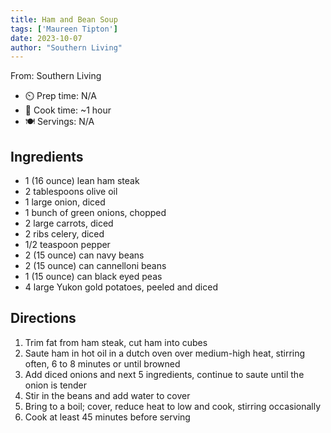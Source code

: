 ```yaml
---
title: Ham and Bean Soup
tags: ['Maureen Tipton']
date: 2023-10-07
author: "Southern Living"
---
```

From: Southern Living

- ⏲️ Prep time: N/A
- 🍳 Cook time: ~1 hour
- 🍽️ Servings: N/A

## Ingredients

- 1 (16 ounce) lean ham steak
- 2 tablespoons olive oil
- 1 large onion, diced
- 1 bunch of green onions, chopped
- 2 large carrots, diced
- 2 ribs celery, diced
- 1/2 teaspoon pepper
- 2 (15 ounce) can navy beans
- 2 (15 ounce) can cannelloni beans
- 1 (15 ounce) can black eyed peas
- 4 large Yukon gold potatoes, peeled and diced

## Directions

1. Trim fat from ham steak, cut ham into cubes
2. Saute ham in hot oil in a dutch oven over medium-high heat, stirring often, 6 to 8 minutes or until browned
3. Add diced onions and next 5 ingredients, continue to saute until the onion is tender
4. Stir in the beans and add water to cover
5. Bring to a boil; cover, reduce heat to low and cook, stirring occasionally
6. Cook at least 45 minutes before serving
